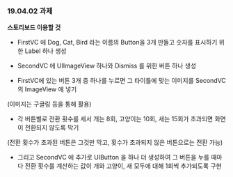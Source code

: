 <h3> 19.04.02 과제 </h3>

__스토리보드 이용할 것__


- FirstVC 에 Dog, Cat, Bird 라는 이름의 Button을 3개 만들고 숫자를 표시하기 위한 Label 하나 생성


- SecondVC 에 UIImageView 하나와 Dismiss 를 위한 버튼 하나 생성


- FirstVC에 있는 버튼 3개 중 하나를 누르면 그 타이틀에 맞는 이미지를 SecondVC의 ImageView 에 넣기 

(이미지는 구글링 등을 통해 활용)

  
- 각 버튼별로 전환 횟수를 세서 개는 8회, 고양이는 10회, 새는 15회가 초과되면 화면이 전환되지 않도록 막기

(전환 횟수가 초과된 버튼은 그것만 막고, 횟수가 초과되지 않은 버튼으로는 전환 가능)
  
  
- 그리고 SecondVC 에 추가로 UIButton 을 하나 더 생성하여 그 버튼을 누를 때마다 전환 횟수를 계산하는 값이 개와 고양이, 새 모두에 대해 1회씩 추가되도록 구현
